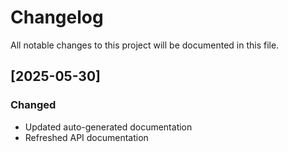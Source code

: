 # Changelog

All notable changes to this project will be documented in this file.

## [2025-05-30]

### Changed
- Updated auto-generated documentation
- Refreshed API documentation


